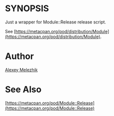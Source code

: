 # SYNOPSIS

Just a wrapper for Module::Release release script.

See [https://metacpan.org/pod/distribution/Module](https://metacpan.org/pod/distribution/Module).

# Author

[Alexey Melezhik](mailto:melezhik@gmail.com)

# See Also

[https://metacpan.org/pod/Module::Release](https://metacpan.org/pod/Module::Release)



